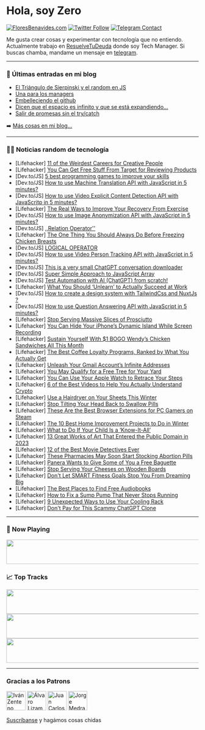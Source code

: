 # Hola, soy Zero

[![FloresBenavides.com](https://img.shields.io/website?down_message=oops&label=MiBlog&style=for-the-badge&up_message=online&url=https%3A%2F%2Ffloresbenavides.com)](https://floresbenavides.com) [![Twitter Follow](https://img.shields.io/twitter/follow/ZeroDragon?color=%231DA1F2&label=Follow&logo=twitter&logoColor=ffffff&style=for-the-badge)](https://twitter.com/zerodragon) [![Telegram Contact](https://img.shields.io/badge/escr%C3%ADbeme-ZeroDragon-%2326A5E4?style=for-the-badge&logo=telegram)](https://t.me/zerodragon)

Me gusta crear cosas y experimentar con tecnología que no entiendo.
Actualmente trabajo en [ResuelveTuDeuda](http://github.com/resuelve) donde soy Tech Manager.
Si buscas chamba, mandame un mensaje en [telegram](https://t.me/zerodragon).

---

### 📕 Últimas entradas en mi blog
<!-- BLOG-POST-LIST:START -->
- [El Triángulo de Sierpinski y el random en JS](https://floresbenavides.com/el-triangulo-de-sierpinski-y-el-random-en-js/)
- [Una para los managers](https://floresbenavides.com/una-para-los-managers/)
- [Embelleciendo el github](https://floresbenavides.com/embelleciendo-el-github/)
- [Dicen que el espacio es infinito y que se está expandiendo…](https://floresbenavides.com/dicen-que-el-espacio-es-infinito-y-que-se-esta-expandiendo/)
- [Salir de promesas sin el try/catch](https://floresbenavides.com/salir-de-promesas-sin-el-try-catch/)
<!-- BLOG-POST-LIST:END -->

➡️ [Más cosas en mi blog...](https://floresbenavides.com)

---

### 👨‍💻 Noticias random de tecnología
<!-- TECH-POSTS:START -->
- [Lifehacker] [11 of the Weirdest Careers for Creative People](https://lifehacker.com/11-of-the-weirdest-careers-for-creative-people-1849973103)
- [Lifehacker] [You Can Get Free Stuff From Target for Reviewing Products](https://lifehacker.com/you-can-get-free-stuff-from-target-for-reviewing-produc-1849972037)
- [Dev.to/JS] [5 best programming games to improve your skills](https://dev.to/onlydevs_/5-best-programming-games-to-improve-your-skills-18mh)
- [Dev.to/JS] [How to use Machine Translation API with JavaScript in 5 minutes?](https://dev.to/edenai/how-to-use-machine-translation-api-with-javascript-in-5-minutes-16mp)
- [Dev.to/JS] [How to use Video Explicit Content Detection API with JavaScritp in 5 minutes?](https://dev.to/edenai/how-to-use-video-explicit-content-detection-api-with-javascritp-in-5-minutes-4122)
- [Lifehacker] [The Real Ways to Improve Your Recovery From Exercise](https://lifehacker.com/the-real-ways-to-improve-your-recovery-from-exercise-1849971349)
- [Dev.to/JS] [How to use Image Anonymization API with JavaScript in 5 minutes?](https://dev.to/edenai/how-to-use-image-anonymization-api-with-javascript-in-5-minutes-1dbn)
- [Dev.to/JS] [,,Relation Operator&#39;&#39;](https://dev.to/charos1mm/relation-operator-452j)
- [Lifehacker] [The One Thing You Should Always Do Before Freezing Chicken Breasts](https://lifehacker.com/the-one-thing-you-should-always-do-before-freezing-chic-1849971357)
- [Dev.to/JS] [LOGICAL OPERATOR](https://dev.to/charos1mm/logical-operator-4811)
- [Dev.to/JS] [How to use Video Person Tracking API with JavaScript in 5 minutes?](https://dev.to/edenai/how-to-use-video-person-tracking-api-with-javascript-in-5-minutes-4b9e)
- [Dev.to/JS] [This is a very small ChatGPT conversation downloader](https://dev.to/shinshin86/this-is-a-very-small-chatgpt-conversation-downloader-m3h)
- [Dev.to/JS] [Super Simple Approach to JavaScript Array](https://dev.to/yusfulcoder/super-simple-approach-to-javascript-array-km0)
- [Dev.to/JS] [Test Automation with AI &lpar;ChatGPT&rpar; from scratch!](https://dev.to/dilpreetjohal/test-automation-with-ai-chatgpt-from-scratch-o82)
- [Lifehacker] [What You Should ‘Unlearn’ to Actually Succeed at Work](https://lifehacker.com/what-you-should-unlearn-to-actually-succeed-at-work-1849970973)
- [Dev.to/JS] [How to create a design system with TailwindCss and NuxtJs ?](https://dev.to/devyann/how-to-create-a-design-system-with-tailwindcss-and-nuxtjs--2p87)
- [Dev.to/JS] [How to use Question Answering API with JavaScript in 5 minutes?](https://dev.to/edenai/how-to-use-question-answering-api-with-javascript-in-5-minutes-4o0g)
- [Lifehacker] [Stop Serving Massive Slices of Prosciutto](https://lifehacker.com/stop-serving-massive-slices-of-prosciutto-1849970089)
- [Lifehacker] [You Can Hide Your iPhone’s Dynamic Island While Screen Recording](https://lifehacker.com/you-can-hide-your-iphone-s-dynamic-island-while-screen-1849970759)
- [Lifehacker] [Sustain Yourself With $1 BOGO Wendy’s Chicken Sandwiches All This Month](https://lifehacker.com/sustain-yourself-with-1-bogo-wendy-s-chicken-sandwiche-1849971552)
- [Lifehacker] [The Best Coffee Loyalty Programs, Ranked by What You Actually Get](https://lifehacker.com/the-best-coffee-loyalty-programs-ranked-by-what-you-ac-1849970675)
- [Lifehacker] [Unleash Your Gmail Account’s Infinite Addresses](https://lifehacker.com/unleash-your-gmail-account-s-infinite-addresses-1849970099)
- [Lifehacker] [You May Qualify for a Free Tree for Your Yard](https://lifehacker.com/you-may-qualify-for-a-free-tree-for-your-yard-1849970563)
- [Lifehacker] [You Can Use Your Apple Watch to Retrace Your Steps](https://lifehacker.com/you-can-use-your-apple-watch-to-retrace-your-steps-1849969451)
- [Lifehacker] [6 of the Best Videos to Help You Actually Understand Crypto](https://lifehacker.com/6-of-the-best-videos-to-help-you-actually-understand-cr-1849875305)
- [Lifehacker] [Use a Hairdryer on Your Sheets This Winter](https://lifehacker.com/use-a-hairdryer-on-your-sheets-this-winter-1849970380)
- [Lifehacker] [Stop Tilting Your Head Back to Swallow Pills](https://lifehacker.com/stop-tilting-your-head-back-to-swallow-pills-1849969700)
- [Lifehacker] [These Are the Best Browser Extensions for PC Gamers on Steam](https://lifehacker.com/these-are-the-best-browser-extensions-for-pc-gamers-on-1849969079)
- [Lifehacker] [The 10 Best Home Improvement Projects to Do in Winter](https://lifehacker.com/the-10-best-home-improvement-projects-to-do-in-winter-1849967319)
- [Lifehacker] [What to Do If Your Child Is a ‘Know-It-All’](https://lifehacker.com/what-to-do-if-your-child-is-a-know-it-all-1849967323)
- [Lifehacker] [13 Great Works of Art That Entered the Public Domain in 2023](https://lifehacker.com/13-great-works-of-art-that-entered-the-public-domain-in-1849968600)
- [Lifehacker] [12 of the Best Movie Detectives Ever](https://lifehacker.com/12-of-the-best-movie-detectives-ever-1849964148)
- [Lifehacker] [These Pharmacies May Soon Start Stocking Abortion Pills](https://lifehacker.com/these-pharmacies-may-soon-start-stocking-abortion-pills-1849967053)
- [Lifehacker] [Panera Wants to Give Some of You a Free Baguette](https://lifehacker.com/panera-wants-to-give-some-of-you-a-free-baguette-1849966970)
- [Lifehacker] [Stop Serving Your Cheeses on Wooden Boards](https://lifehacker.com/stop-serving-your-cheeses-on-wooden-boards-1849966881)
- [Lifehacker] [Don&#39;t Let SMART Fitness Goals Stop You From Dreaming Big](https://lifehacker.com/dont-let-smart-fitness-goals-stop-you-from-dreaming-big-1849966615)
- [Lifehacker] [The Best Places to Find Free Audiobooks](https://lifehacker.com/the-best-places-to-find-free-audiobooks-1849966393)
- [Lifehacker] [How to Fix a Sump Pump That Never Stops Running](https://lifehacker.com/how-to-fix-a-sump-pump-that-never-stops-running-1849965685)
- [Lifehacker] [9 Unexpected Ways to Use Your Cooling Rack](https://lifehacker.com/9-unexpected-ways-to-use-your-cooling-rack-1849966446)
- [Lifehacker] [Don&#39;t Pay for This Scammy ChatGPT Clone](https://lifehacker.com/dont-pay-for-this-scammy-chatgpt-clone-1849965653)<!-- TECH-POSTS:END -->

---

### 🎵 Now Playing
<a href="https://spotify-now-playing-dun.vercel.app/now-playing?open"><img src="https://spotify-now-playing-dun.vercel.app/now-playing" width="540" height="64"></a>

### 📈 Top Tracks
<a href="https://spotify-now-playing-dun.vercel.app/top-tracks?i=1&open"><img src="https://spotify-now-playing-dun.vercel.app/top-tracks?i=1" width="540" height="64"></a>
<a href="https://spotify-now-playing-dun.vercel.app/top-tracks?i=2&open"><img src="https://spotify-now-playing-dun.vercel.app/top-tracks?i=2" width="540" height="64"></a>
<a href="https://spotify-now-playing-dun.vercel.app/top-tracks?i=3&open"><img src="https://spotify-now-playing-dun.vercel.app/top-tracks?i=3" width="540" height="64"></a>

---

### Gracias a los Patrons
[<img src="https://avatars.githubusercontent.com/u/243380?v=4" alt="Iván Zenteno" width="50px">](https://github.com/k001) [<img src="https://avatars.githubusercontent.com/u/19955639?v=4" alt="Álvaro Lizama" width="50px">](https://github.com/alvarolizama) [<img src="https://avatars.githubusercontent.com/u/2718753?v=4" alt="Juan Carlos Ruiz" width="50px">](https://github.com/JuanCrg90) [<img src="https://avatars.githubusercontent.com/u/37025?v=4" alt="Jorge Medrano" width="50px">](https://github.com/h1pp1e) 

[Suscríbanse](https://www.patreon.com/zerodragon) y hagámos cosas chidas
